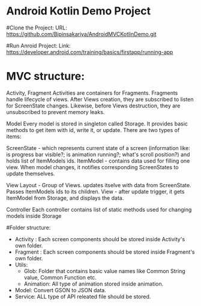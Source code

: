 # Android Kotlin Demo Project

#Clone the Project:
URL: https://github.com/Bipinsakariya/AndroidMVCKotlinDemo.git

#Run Anroid Project: 
Link: https://developer.android.com/training/basics/firstapp/running-app
 
# MVC structure:
Activity, Fragment
Activities are containers for Fragments. Fragments handle lifecycle of views. After Views creation, they are subscribed to listen for ScreenState changes. Likewise, before Views destruction, they are unsubscribed to prevent memory leaks.

Model
Every model is stored in singleton called Storage. It provides basic methods to get item with id, write it, or update. There are two types of items:

ScreenState - which represents current state of a screen (information like: is progress bar visible?; is animation running?; what's scroll position?) and holds list of ItemModels ids.
ItemModel - contains data used for filling one view. When model changes, it notifies corresponding ScreenStates to update themselves.

View
Layout - Group of Views. updates itselve with data from ScreenState. Passes ItemModels ids to its children.
View - after update trigger, it gets ItemModel from Storage, and displays the data.

Controller
Each controller contains list of static methods used for changing models inside Storage

#Folder structure:
- Activity : Each screen components should be stored inside Activity's own folder.
- Fragment : Each screen components should be stored inside Fragment's own folder.
- Utils:
    - Glob: Folder that contains basic value names like Common String value, Common Function etc.
    - Animation: All type of animation stored inside animation.
- Model: Convert GSON to JSON data.
- Service: ALL type of API releated file should be stored.

    

